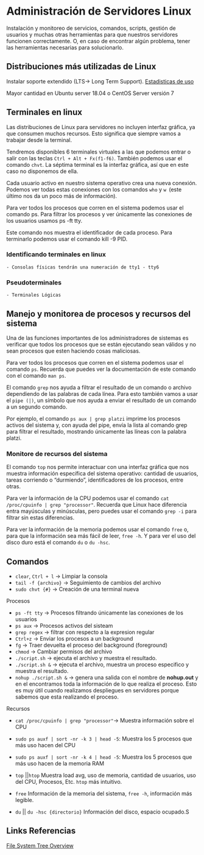 # Administración de Servidores Linux

Instalación y monitoreo de servicios, comandos, scripts, gestión de usuarios y muchas otras herramientas para que nuestros servidores funcionen correctamente. O, en caso de encontrar algún problema, tener las herramientas necesarias para solucionarlo.

## Distribuciones más utilizadas de Linux

Instalar soporte extendido (LTS-> Long Term Support).
 [Estadisticas de uso](https://w3techs.com/technologies/details/os-linux)
 
 Mayor cantidad en Ubuntu server 18.04 o CentOS Server versión 7

## Terminales en linux

Las distribuciones de Linux para servidores no incluyen interfaz gráfica, ya que consumen muchos recursos. Esto significa que siempre vamos a trabajar desde la terminal.

Tendremos disponibles 6 terminales virtuales a las que podemos entrar o salir con las teclas `Ctrl + Alt + Fx(f1-f6)`. También podemos usar el comando `chvt`. La séptima terminal es la interfaz gráfica, así que en este caso no disponemos de ella.

Cada usuario activo en nuestro sistema operativo crea una nueva conexión. Podemos ver todas estas conexiones con los comandos `who` y `w `(este último nos da un poco más de información).

Para ver todos los procesos que corren en el sistema podemos usar el comando ps. Para filtrar los procesos y ver únicamente las conexiones de los usuarios usamos ps -ft tty.

Este comando nos muestra el identificador de cada proceso. Para terminarlo podemos usar el comando kill -9 PID.
### Identificando terminales en linux
    - Consolas físicas tendrán una numeración de tty1 - tty6

### Pseudoterminales
    - Terminales Lógicas

## Manejo y monitorea de procesos y recursos del sistema

Una de las funciones importantes de los administradores de sistemas es verificar que todos los procesos que se están ejecutando sean válidos y no sean procesos que esten haciendo cosas maliciosas.

Para ver todos los procesos que corren en el sistema podemos usar el comando `ps`. Recuerda que puedes ver la documentación de este comando con el comando `man ps`.

El comando `grep` nos ayuda a filtrar el resultado de un comando o archivo dependiendo de las palabras de cada línea. Para esto también vamos a usar el `pipe (|)`, un símbolo que nos ayuda a enviar el resultado de un comando a un segundo comando.

Por ejemplo, el comando `ps aux | grep platzi` imprime los procesos activos del sistema y, con ayuda del pipe, envía la lista al comando grep para filtrar el resultado, mostrando únicamente las líneas con la palabra platzi.

### Monitore de recursos del sistema

El comando `top` nos permite interactuar con una interfaz gráfica que nos muestra información específica del sistema operativo: cantidad de usuarios, tareas corriendo o “durmiendo”, identificadores de los procesos, entre otras.

Para ver la información de la CPU podemos usar el comando `cat /proc/cpuinfo | grep "processor"`. Recuerda que Linux hace diferencia entra mayúsculas y minúsculas, pero puedes usar el comando `grep -i` para filtrar sin estas diferencias.

Para ver la información de la memoria podemos usar el comando `free` o, para que la información sea más fácil de leer, `free -h`. Y para ver el uso del disco duro está el comando `du` o `du -hsc`.
## Comandos

- `clear`, `Ctrl + l` -> Limpiar la consola
- `tail -f {archivo}` -> Seguimiento de cambios del archivo
- `sudo chvt {#}` -> Creación de una terminal nueva

Procesos
- `ps -ft tty` -> Procesos filtrando únicamente las conexiones de los usuarios
- `ps aux` -> Procesos activos del sisteam
- `grep regex` -> filtrar con respecto a la expresion regular
- `Ctrl+z` -> Enviar los procesos a un background
- `fg` -> Traer devuelta el proceso del background (foreground)
- `chmod` -> Cambiar permisos del archivo
- `./script.sh` -> ejecuta el archivo y muestra el resultado.
- `./script.sh &` -> ejecuta el archivo, muestra un proceso especifico y muestra el resultado.
- `nohup ./script.sh &` -> genera una salida con el nombre de **nohup.out** y en el encontramos toda la información de lo que realiza el proceso. Esto es muy útil cuando realizamos despliegues en servidores porque sabemos que esta realizando el proceso.

Recursos
- `cat /proc/cpuinfo | grep "processor"`-> Muestra información sobre el CPU
- `sudo ps auxf | sort -nr -k 3 | head -5`: Muestra los 5 procesos que más uso hacen del CPU

- `sudo ps auxf | sort -nr -k 4 | head -5`: Muestra los 5 procesos que más uso hacen de la memoria RAM

- `top` ||`htop` Muestra load avg, uso de memoria, cantidad de usuarios, uso del CPU, Procesos, Etc. `htop` más intuitivo.

- `free` Información de la memoria del sistema, `free -h`, información más legible.
- `du` || `du -hsc {directorio}` Información del disco, espacio ocupado.S
## Links Referencias

[File System Tree Overview](https://help.ubuntu.com/community/LinuxFilesystemTreeOverview)